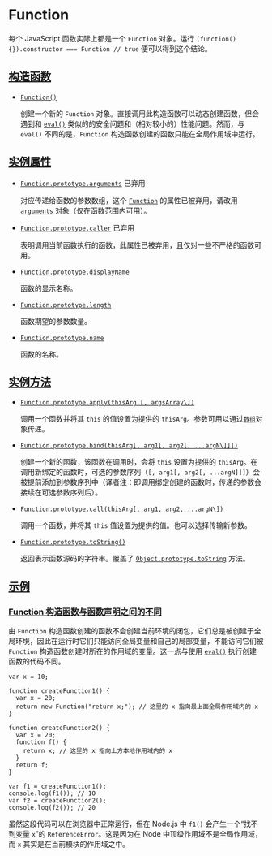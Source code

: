 # Function

每个 JavaScript 函数实际上都是一个 `Function` 对象。运行 `(function(){}).constructor === Function // true` 便可以得到这个结论。

## [构造函数](https://developer.mozilla.org/zh-CN/docs/Web/JavaScript/Reference/Global_Objects/Function#构造函数)

-   [`Function()`](https://developer.mozilla.org/zh-CN/docs/Web/JavaScript/Reference/Global_Objects/Function/Function)

    创建一个新的 `Function` 对象。直接调用此构造函数可以动态创建函数，但会遇到和 [`eval()`](https://developer.mozilla.org/zh-CN/docs/Web/JavaScript/Reference/Global_Objects/eval) 类似的的安全问题和（相对较小的）性能问题。然而，与 `eval()` 不同的是，`Function` 构造函数创建的函数只能在全局作用域中运行。

## [实例属性](https://developer.mozilla.org/zh-CN/docs/Web/JavaScript/Reference/Global_Objects/Function#实例属性)

-   [`Function.prototype.arguments`](https://developer.mozilla.org/zh-CN/docs/Web/JavaScript/Reference/Global_Objects/Function/arguments) 已弃用

    对应传递给函数的参数数组，这个 [`Function`](https://developer.mozilla.org/zh-CN/docs/Web/JavaScript/Reference/Global_Objects/Function) 的属性已被弃用，请改用 [`arguments`](https://developer.mozilla.org/zh-CN/docs/Web/JavaScript/Reference/Functions/arguments) 对象（仅在函数范围内可用）。

-   [`Function.prototype.caller`](https://developer.mozilla.org/zh-CN/docs/Web/JavaScript/Reference/Global_Objects/Function/caller) 已弃用

    表明调用当前函数执行的函数，此属性已被弃用，且仅对一些不严格的函数可用。

-   [`Function.prototype.displayName`](https://developer.mozilla.org/zh-CN/docs/Web/JavaScript/Reference/Global_Objects/Function/displayName)

    函数的显示名称。

-   [`Function.prototype.length`](https://developer.mozilla.org/zh-CN/docs/Web/JavaScript/Reference/Global_Objects/Function/length)

    函数期望的参数数量。

-   [`Function.prototype.name`](https://developer.mozilla.org/zh-CN/docs/Web/JavaScript/Reference/Global_Objects/Function/name)

    函数的名称。

## [实例方法](https://developer.mozilla.org/zh-CN/docs/Web/JavaScript/Reference/Global_Objects/Function#实例方法)

-   [`Function.prototype.apply(thisArg [, argsArray\])`](https://developer.mozilla.org/zh-CN/docs/Web/JavaScript/Reference/Global_Objects/Function/apply)

    调用一个函数并将其 `this` 的值设置为提供的 `thisArg`。参数可用以通过[`数组`](https://developer.mozilla.org/zh-CN/docs/Web/JavaScript/Reference/Global_Objects/Array)对象传递。

-   [`Function.prototype.bind(thisArg[, arg1[, arg2[, ...argN\]]])`](https://developer.mozilla.org/zh-CN/docs/Web/JavaScript/Reference/Global_Objects/Function/bind)

    创建一个新的函数，该函数在调用时，会将 `this` 设置为提供的 `thisArg`。在调用新绑定的函数时，可选的参数序列（`[, arg1[, arg2[, ...argN]]]`）会被提前添加到参数序列中（译者注：即调用绑定创建的函数时，传递的参数会接续在可选参数序列后）。

-   [`Function.prototype.call(thisArg[, arg1, arg2, ...argN\])`](https://developer.mozilla.org/zh-CN/docs/Web/JavaScript/Reference/Global_Objects/Function/call)

    调用一个函数，并将其 `this` 值设置为提供的值。也可以选择传输新参数。

-   [`Function.prototype.toString()`](https://developer.mozilla.org/zh-CN/docs/Web/JavaScript/Reference/Global_Objects/Function/toString)

    返回表示函数源码的字符串。覆盖了 [`Object.prototype.toString`](https://developer.mozilla.org/zh-CN/docs/Web/JavaScript/Reference/Global_Objects/Object/toString) 方法。

## [示例](https://developer.mozilla.org/zh-CN/docs/Web/JavaScript/Reference/Global_Objects/Function#示例)

### [Function 构造函数与函数声明之间的不同](https://developer.mozilla.org/zh-CN/docs/Web/JavaScript/Reference/Global_Objects/Function#function_构造函数与函数声明之间的不同)

由 `Function` 构造函数创建的函数不会创建当前环境的闭包，它们总是被创建于全局环境，因此在运行时它们只能访问全局变量和自己的局部变量，不能访问它们被 `Function` 构造函数创建时所在的作用域的变量。这一点与使用 [`eval()`](https://developer.mozilla.org/zh-CN/docs/Web/JavaScript/Reference/Global_Objects/eval) 执行创建函数的代码不同。

```
var x = 10;

function createFunction1() {
  var x = 20;
  return new Function("return x;"); // 这里的 x 指向最上面全局作用域内的 x
}

function createFunction2() {
  var x = 20;
  function f() {
    return x; // 这里的 x 指向上方本地作用域内的 x
  }
  return f;
}

var f1 = createFunction1();
console.log(f1()); // 10
var f2 = createFunction2();
console.log(f2()); // 20
```

虽然这段代码可以在浏览器中正常运行，但在 Node.js 中 `f1()` 会产生一个“找不到变量 `x`”的 `ReferenceError`。这是因为在 Node 中顶级作用域不是全局作用域，而 `x` 其实是在当前模块的作用域之中。